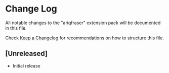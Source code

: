 # Change Log

All notable changes to the "ariqfraser" extension pack will be documented in this file.

Check [Keep a Changelog](http://keepachangelog.com/) for recommendations on how to structure this file.

## [Unreleased]

- Initial release
